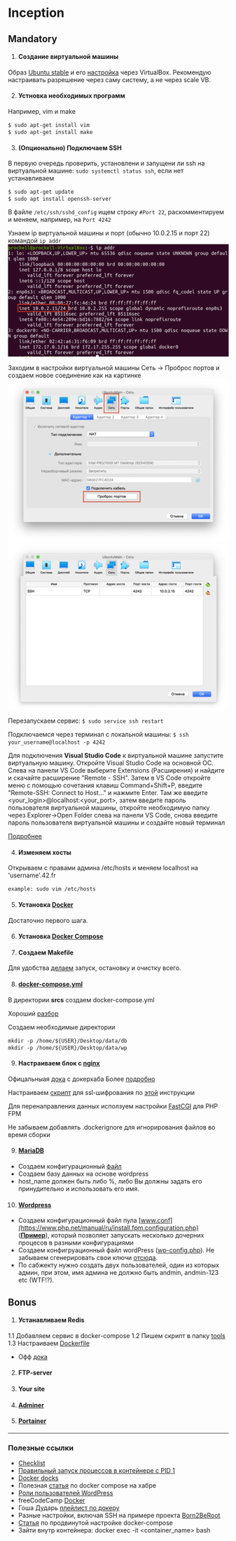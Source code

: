 # Inception

## Mandatory

1. #### Создание виртуальной машины

Образ [Ubuntu stable](https://releases.ubuntu.com/20.04/) и его [настройка](https://losst.ru/kak-polzovatsya-virtualbox#2_%D0%A1%D0%BE%D0%B7%D0%B4%D0%B0%D0%BD%D0%B8%D0%B5_%D0%B2%D0%B8%D1%80%D1%82%D1%83%D0%B0%D0%BB%D1%8C%D0%BD%D0%BE%D0%B9_%D0%BC%D0%B0%D1%88%D0%B8%D0%BD%D1%8B) через VirtualBox.
Рекомендую настраивать разрешение через саму систему, а не через scale VB.

2. #### Устновка необходимых программ

Например, vim и make

	$ sudo apt-get install vim
	$ sudo apt-get install make

3. #### (Опционально) Подключаем SSH

В первую очередь проверить, установлени и запущени ли ssh на виртуальной машине:
`sudo systemctl status ssh`, если нет устанавливаем

	$ sudo apt-get update
	$ sudo apt install openssh-server

В файле `/etc/ssh/sshd_config` ищем строку `#Port 22`, раскомментируем и меняем,
например, на `Port 4242`

Узнаем ip виртуальной машины и порт (обычно 10.0.2.15 и порт 22) командой `ip addr`
![img3](./git_srcs/3.png)

Заходим в настройки виртуальной машины
Сеть -> Проброс портов и создаем новое соединение как на картинке
![img1](./git_srcs/1.png) ![img2](./git_srcs/2.png)

Перезапускаем сервис: `$ sudo service ssh restart`

Подключаемся через терминал с локальной машины: `$ ssh your_username@localhost -p 4242`

Для подключения **Visual Studio Code** к виртуальной машине запустите виртуальную машину. Откройте Visual Studio Code на основной ОС. Слева на панели VS Code выберите Extensions (Расширения) и найдите и скачайте расширение "Remote - SSH". Затем в VS Code откройте меню с помощью сочетания клавиш Command+Shift+P, введите "Remote-SSH: Connect to Host..." и нажмите Enter. Там же введите <your_login>@localhost:<your_port>, затем введите пароль пользователя виртуальной машины, откройте необходимую папку через Explorer->Open Folder слева на панели VS Code, снова введите пароль пользователя виртуальной машины и создайте новый терминал

[Подробнее](https://comp-security.net/%D0%BF%D0%BE%D0%B4%D0%BA%D0%BB%D1%8E%D1%87%D0%B8%D1%82%D1%8C%D1%81%D1%8F-%D0%BA-%D0%B2%D0%B8%D1%80%D1%82%D1%83%D0%B0%D0%BB%D1%8C%D0%BD%D0%BE%D0%B9-%D0%BC%D0%B0%D1%88%D0%B8%D0%BD%D0%B5-%D0%BF%D0%BE-ssh/)

4. #### Изменяем хосты

Открываем с правами админа /etc/hosts и меняем localhost на 'username'.42.fr

	example: sudo vim /etc/hosts

5. #### Установка [Docker](https://www.digitalocean.com/community/tutorials/how-to-install-and-use-docker-on-ubuntu-20-04-ru)

Достаточно первого шага.

6. #### Установка [Docker Compose](https://www.digitalocean.com/community/tutorials/how-to-install-and-use-docker-compose-on-ubuntu-20-04-ru)

7. #### Создаем Makefile

Для удобства [делаем](./Makefile) запуск, остановку и очистку всего.

8. #### [docker-compose.yml](./srcs/docker-compose.yml)

В директории __srcs__ создаем docker-compose.yml

Хороший [разбор](https://youtu.be/xuO8zv62HXM?list=PL0lO_mIqDDFX1c0JHogP5YuZdOVawoepS)

Создаем необходимые директории

	mkdir -p /home/${USER}/Desktop/data/db
	mkdir -p /home/${USER}/Desktop/data/wp

9. #### Настраиваем блок с [nginx](./srcs/requirements/nginx/)

Офицальныая [дока](https://hub.docker.com/_/nginx) с докерхаба
Более [подробно](https://serveradmin.ru/ustanovka-i-nastrojka-nginx/)

Настраиваем [скрипт](./srcs/requirements/nginx/tools/set_ssl.sh) для ssl-шифрования по [этой](https://webguard.pro/web-services/nginx/generacziya-ssl-sertifikata-dlya-nginx-openssl.html) инструкции

Для перенаправления данных исползуем настройки [FastCGI](https://www.nginx.com/resources/wiki/start/topics/examples/phpfcgi/) для PHP FPM

Не забываем добавлять .dockerignore для игнорирования файлов во время сборки

9. #### [MariaDB](./srcs/requirements/mariadb/)

- Создаем конфигурационный [файл](https://exampleconfig.com/view/mariadb-ubuntu18-04-etc-mysql-mariadb-conf-d-50-server-cnf)
- Создаем базу данных на основе wordpress
- host_name должен быть либо %, либо Вы должны задать его принудительно и использовать его имя.

10. #### [Wordpress](./srcs/requirements/wordpress/)

- Создаем конфигурационный файл пула [www.conf](https://www.php.net/manual/ru/install.fpm.configuration.php) ([__Пример__](https://gist.github.com/rvanzee/2352093)), который позволяет запускать несколько дочерних процесов в разными конфигурациями
- Создаем конфигруационный файл wordPress ([wp-config.php](https://www.wpbeginner.com/beginners-guide/how-to-edit-wp-config-php-file-in-wordpress/)). Не забываем сгенерировать свои ключи [отсюда](https://api.wordpress.org/secret-key/1.1/salt/).
- По сабжекту нужно создать двух пользователей, один из которых админ, при этом, имя админа не должно быть andmin, andmin-123 etc (WTF!?).

## Bonus

1. #### Устанавливаем Redis

1.1 Добавляем сервис в docker-compose
1.2 Пишем скрипт в папку [tools](./srcs/requirements/bonus/redis/tools/set_redis.sh)
1.3 Настраиваем [Dockerfile](./srcs/requirements/bonus/redis/Dockerfile)

- Офф [дока](https://hub.docker.com/_/redis)

2. #### FTP-server
3. #### Your site
4. #### [Adminer](https://dev.to/codewithml/setup-adminer-with-docker-for-database-management-4dd2)
5. #### [Portainer](https://nextgentips.com/2022/01/26/how-to-install-portainer-ce-with-docker-compose/)


---

### Полезные ссылки

- [Checklist](./checklist.pdf)
- [Правильный запуск процессов в контейнере с PID 1](https://it-lux.ru/docker-entrypoint-pid-1/)
- [Docker docks](https://docs.docker.com/)
- Полезная [статья](https://habr.com/ru/company/ruvds/blog/450312/) по docker compose на хабре
- [Роли пользователей WordPress](https://hostenko.com/wpcafe/tutorials/roli-polzovateley-wordpress-razbiraemsya-kto-est-kto/#:~:text=%D0%92%20WordPress%20%D0%B5%D1%81%D1%82%D1%8C%20%D1%80%D0%B0%D0%B7%D0%BD%D1%8B%D0%B5%20%D1%82%D0%B8%D0%BF%D1%8B,%D1%82%D0%BE%D0%B3%D0%BE%2C%20%D1%87%D1%82%D0%BE%20%D0%BF%D0%BE%D0%BB%D1%8C%D0%B7%D0%BE%D0%B2%D0%B0%D1%82%D0%B5%D0%BB%D1%8E%20%D1%80%D0%B0%D0%B7%D1%80%D0%B5%D1%88%D0%B5%D0%BD%D0%BE%20%D0%B4%D0%B5%D0%BB%D0%B0%D1%82%D1%8C.)
- freeCodeCamp [Docker](https://www.freecodecamp.org/news/docker-simplified-96639a35ff36/)
- Гоша Дударь [плейлист по докеру](https://www.youtube.com/playlist?list=PL0lO_mIqDDFX1c0JHogP5YuZdOVawoepS)
- Разные настройки, включая SSH на примере проекта [Born2BeRoot](https://baigal.medium.com/born2beroot-e6e26dfb50ac)
- [Статья](https://habr.com/ru/company/otus/blog/337688/) по продвинутой настройке docker-compose
- Зайти внутр контейнера: docker exec -it <container_name> bash
